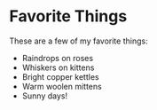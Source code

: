 # Favorite Things

These are a few of my favorite things:

- Raindrops on roses
- Whiskers on kittens
- Bright copper kettles
- Warm woolen mittens
- Sunny days!
